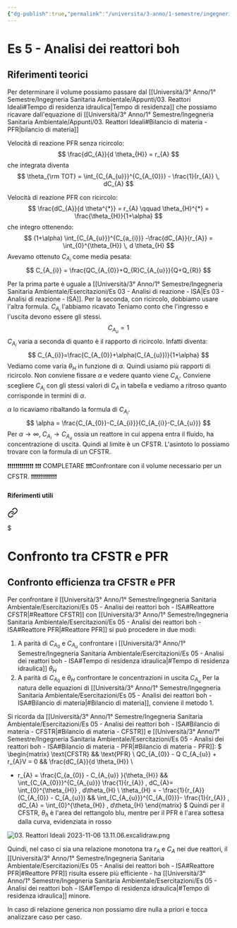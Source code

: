 ```yaml
---
{"dg-publish":true,"permalink":"/universita/3-anno/1-semestre/ingegneria-sanitaria-ambientale/esercitazioni/es-05-analisi-dei-reattori-boh-isa/"}
---
```



# Es 5 - Analisi dei reattori boh

## Riferimenti teorici

Per determinare il volume possiamo passare dal [[Università/3° Anno/1° Semestre/Ingegneria Sanitaria Ambientale/Appunti/03. Reattori Ideali#Tempo di residenza idraulica\|Tempo di residenza]] che possiamo ricavare dall'equazione di [[Università/3° Anno/1° Semestre/Ingegneria Sanitaria Ambientale/Appunti/03. Reattori Ideali#Bilancio di materia - PFR\|bilancio di materia]]

Velocità di reazione PFR senza ricircolo:
$$
\frac{dC_{A}}{d \theta_{H}} = r_{A}
$$
che integrata diventa
$$
\theta_{\rm TOT} = \int_{C_{A_{u}}}^{C_{A_{0}}} - \frac{1}{r_{A}} \, dC_{A}
$$

Velocità di reazione PFR con ricircolo:
$$
\frac{dC_{A}}{d \theta^{*}} = r_{A} \qquad \theta_{H}^{*} = \frac{\theta_{H}}{1+\alpha}
$$
che integro ottenendo:
$$
(1+\alpha) \int_{C_{A_{u}}}^{C_{a_{i}}} -\frac{dC_{A}}{r_{A}} = \int_{0}^{\theta_{H}} \, d \theta_{H}
$$
Avevamo ottenuto $C_{A_{i}}$ come media pesata:
$$
C_{A_{i}} = \frac{QC_{A_{0}}+Q_{R}C_{A_{u}}}{Q+Q_{R}}
$$

Per la prima parte è uguale a [[Università/3° Anno/1° Semestre/Ingegneria Sanitaria Ambientale/Esercitazioni/Es 03 - Analisi di reazione - ISA\|Es 03 - Analisi di reazione - ISA]].
Per la seconda, con ricircolo, dobbiamo usare l'altra formula.
$C_{A_{i}}$ l'abbiamo ricavato
Teniamo conto che l'ingresso e l'uscita devono essere gli stessi.
$$
C_{A_{u}} = 1
$$
$C_{A_{i}}$ varia a seconda di quanto è il rapporto di ricircolo. Infatti diventa:
$$
C_{A_{i}}=\frac{C_{A_{0}}+\alpha(C_{A_{u}})}{1+\alpha}
$$
Vediamo come varia $\theta_{H}$ in funzione di $\alpha$. Quindi usiamo più rapporti di ricircolo. 
Non conviene fissare $\alpha$ e vedere quanto viene $C_{A_{i}}$. Conviene scegliere $C_{A_{i}}$ con gli stessi valori di $C_{A}$ in tabella e vediamo a ritroso quanto corrisponde in termini di $\alpha$.

$\alpha$ lo ricaviamo ribaltando la formula di $C_{A_{i}}$.
$$
\alpha  = \frac{C_{A_{0}}-C_{A_{i}}}{C_{A_{i}}-C_{A_{u}}}
$$
Per $\alpha \to \infty$, $C_{A_{i}} \to C_{A_{u}}$ ossia un reattore in cui appena entra il fluido, ha concentrazione di uscita. Quindi al limite è un CFSTR. L'asintoto lo possiamo trovare con la formula di un CFSTR.

❗❗❗❗❗❗❗❗❗❗❗❗❗
❗❗❗ COMPLETARE ❗❗❗Confrontare con il volume necessario per un CFSTR.
❗❗❗❗❗❗❗❗❗❗❗❗❗


#### Riferimenti utili


<div class="transclusion internal-embed is-loaded"><a class="markdown-embed-link" href="/universita/3-anno/1-semestre/ingegneria-sanitaria-ambientale/appunti/03-reattori-ideali/#confronto-efficienza-tra-cfstr-e-pfr" aria-label="Open link"><svg xmlns="http://www.w3.org/2000/svg" width="24" height="24" viewBox="0 0 24 24" fill="none" stroke="currentColor" stroke-width="2" stroke-linecap="round" stroke-linejoin="round" class="svg-icon lucide-link"><path d="M10 13a5 5 0 0 0 7.54.54l3-3a5 5 0 0 0-7.07-7.07l-1.72 1.71"></path><path d="M14 11a5 5 0 0 0-7.54-.54l-3 3a5 5 0 0 0 7.07 7.07l1.71-1.71"></path></svg></a><div class="markdown-embed">

$<div class="markdown-embed-title">

# Confronto tra CFSTR e PFR

</div>


## Confronto efficienza tra CFSTR e PFR

Per confrontare il [[Università/3° Anno/1° Semestre/Ingegneria Sanitaria Ambientale/Esercitazioni/Es 05 - Analisi dei reattori boh - ISA#Reattore CFSTR\|#Reattore CFSTR]] con [[Università/3° Anno/1° Semestre/Ingegneria Sanitaria Ambientale/Esercitazioni/Es 05 - Analisi dei reattori boh - ISA#Reattore PFR\|#Reattore PFR]] si può procedere in due modi:
1. A parità di $C_{A_{0}}$ e $C_{A_{u}}$ confrontare i [[Università/3° Anno/1° Semestre/Ingegneria Sanitaria Ambientale/Esercitazioni/Es 05 - Analisi dei reattori boh - ISA#Tempo di residenza idraulica\|#Tempo di residenza idraulica]] $\theta_{H}$
2. A parità di $C_{A_{0}}$ e $\theta_H$ confrontare le concentrazioni in uscita $C_{A_{u}}$
Per la natura delle equazioni di [[Università/3° Anno/1° Semestre/Ingegneria Sanitaria Ambientale/Esercitazioni/Es 05 - Analisi dei reattori boh - ISA#Bilancio di materia\|#Bilancio di materia]], conviene il metodo 1.

Si ricorda da [[Università/3° Anno/1° Semestre/Ingegneria Sanitaria Ambientale/Esercitazioni/Es 05 - Analisi dei reattori boh - ISA#Bilancio di materia - CFSTR\|#Bilancio di materia - CFSTR]] e [[Università/3° Anno/1° Semestre/Ingegneria Sanitaria Ambientale/Esercitazioni/Es 05 - Analisi dei reattori boh - ISA#Bilancio di materia - PFR\|#Bilancio di materia - PFR]]:
$
\begin{matrix}
\text{CFSTR} && \text{PFR} \\
QC_{A_{0}} - Q C_{A_{u}} + r_{A}V = 0 && \frac{dC_{A}}{d \theta_{H}} \\
- r_{A} = \frac{C_{a_{0}} - C_{A_{u}} }{\theta_{H}} && \int_{C_{A_{0}}}^{C_{A_{u}}} \frac{1}{r_{A}} \, dC_{A}= \int_{0}^{\theta_{H}} \, d\theta_{H} \\
\theta_{H} = - \frac{1}{r_{A}}(C_{A_{0}} - C_{A_{u}}) && \int_{C_{A_{u}}}^{C_{A_{0}}}- \frac{1}{r_{A}} \, dC_{A} = \int_{0}^{\theta_{H}} \, d\theta_{H}
\end{matrix}
$
Quindi per il CFSTR, $\theta_{h}$ è l'area del rettangolo blu, mentre per il PFR è l'area sottesa dalla curva, evidenziata in rosso

![03. Reattori Ideali 2023-11-06 13.11.06.excalidraw.png](/img/user/Excalidraw/03.%20Reattori%20Ideali%202023-11-06%2013.11.06.excalidraw.png)


Quindi, nel caso ci sia una relazione monotona tra $r_{A}$ e $C_{A}$ nei due reattori, il [[Università/3° Anno/1° Semestre/Ingegneria Sanitaria Ambientale/Esercitazioni/Es 05 - Analisi dei reattori boh - ISA#Reattore PFR\|#Reattore PFR]] risulta essere più efficiente - ha [[Università/3° Anno/1° Semestre/Ingegneria Sanitaria Ambientale/Esercitazioni/Es 05 - Analisi dei reattori boh - ISA#Tempo di residenza idraulica\|#Tempo di residenza idraulica]] minore.

In caso di relazione generica non possiamo dire nulla a priori e tocca analizzare caso per caso.


</div></div>



